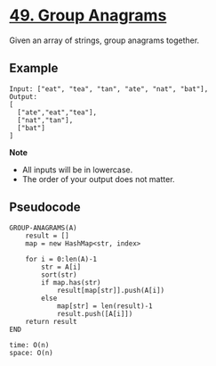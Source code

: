 # [49. Group Anagrams](https://leetcode.com/problems/group-anagrams/)

Given an array of strings, group anagrams together.

## Example

```
Input: ["eat", "tea", "tan", "ate", "nat", "bat"],
Output:
[
  ["ate","eat","tea"],
  ["nat","tan"],
  ["bat"]
]
```

**Note**

-   All inputs will be in lowercase.
-   The order of your output does not matter.

## Pseudocode

```
GROUP-ANAGRAMS(A)
    result = []
    map = new HashMap<str, index>

    for i = 0:len(A)-1
        str = A[i]
        sort(str)
        if map.has(str)
            result[map[str]].push(A[i])
        else
            map[str] = len(result)-1
            result.push([A[i]])
    return result
END

time: O(n)
space: O(n)
```
